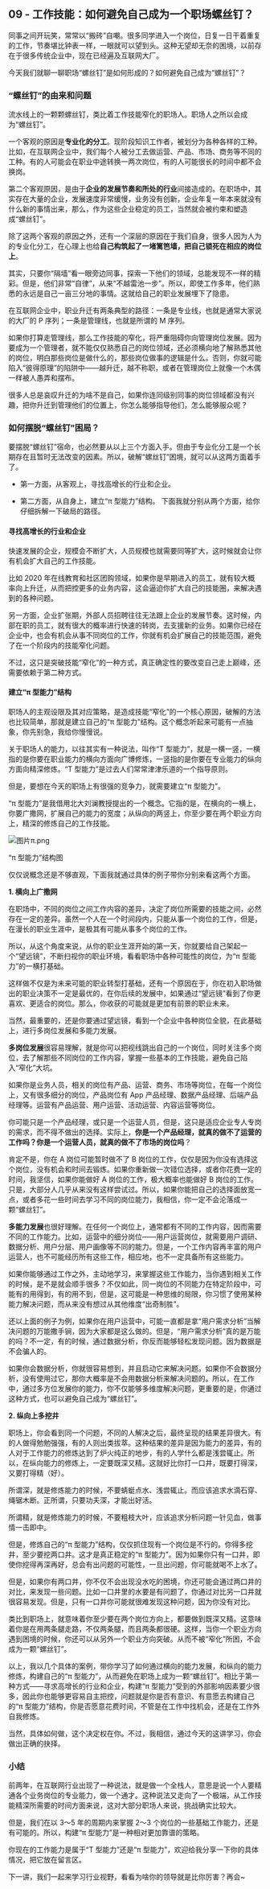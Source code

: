 ## 09 - 工作技能：如何避免自己成为一个职场螺丝钉？

同事之间开玩笑，常常以“搬砖”自嘲。很多同学进入一个岗位，日复一日干着重复的工作，节奏堪比钟表一样，一眼就可以望到头。这种无望却无奈的困境，以前存在于很多传统企业中，现在已经遍及互联网大厂。

今天我们就聊一聊职场“螺丝钉”是如何形成的？如何避免自己成为“螺丝钉”？

### “螺丝钉”的由来和问题

流水线上的一颗颗螺丝钉，类比着工作技能窄化的职场人。职场人之所以会成为“螺丝钉”。

一个客观的原因是**专业化的分工**。现阶段知识工作者，被划分为各种各样的工种。比如，在互联网企业中，我们每个人被分工去做运营、产品、市场、商务等不同的工种。有的人可能会在职业中途转换一两次岗位，有的人可能很长的时间中都不会换岗。

第二个客观原因，是由于**企业的发展节奏和所处的行业**间接造成的。在职场中，其实存在大量的企业，发展速度非常缓慢，业务没有创新，企业年复一年本来就没有什么新的事情出来，那么，作为这些企业稳定的员工，当然就会被约束和塑造成“螺丝钉”。

除了这两个客观的原因之外，还有一个深层的原因在于我们自身，很多人因为人为的专业化分工，在心理上也给**自己构筑起了一堵篱笆墙，把自己锁死在相应的岗位上**。

其实，只要你“隔墙”看一眼旁边同事，探索一下他们的领域，总能发现不一样的精彩。但是，他们非常“自律”，从来“不越雷池一步”。所以，即使工作多年，他们熟悉的永远是自己一亩三分地的事情。这就给自己的职业发展埋下了隐患。

在互联网企业中，职业升迁有两条典型的路径：一条是专业线，也就是通常大家说的大厂的 P 序列；一条是管理线，也就是所谓的 M 序列。

如果你打算走管理线，那么工作技能的窄化，将严重阻碍你向管理岗位发展。因为要成为一个管理者，就不能仅仅熟悉自己的岗位领域，还必须横向地了解熟悉其他的岗位，明白那些岗位是做什么的，那些岗位做事的逻辑是什么。否则，你就可能陷入“彼得原理”的陷阱中——越升迁，越不称职，或者在管理岗位上就像一个木偶一样被人愚弄和摆布。

很多人总是哀叹升迁的为啥不是自己，如果你连同级别同事的岗位领域都没有兴趣，把你升迁到管理他们的位置上，你怎么能够指导他们，怎么能够服众呢？

### 如何摆脱“螺丝钉”困局？

要摆脱“螺丝钉”宿命，也必然要从以上三个方面入手。但由于专业化分工是一个长期存在且暂时无法改变的因素。所以，破解“螺丝钉”困境，就可以从这两方面着手了。

* 第一方面，从客观上，寻找高增长的行业和企业。

* 第二方面，从自身上，建立“π 型能力”结构。
下面我就分别从两个方面，给你仔细拆解一下破局的路径。

#### 寻找高增长的行业和企业

快速发展的企业，规模会不断扩大，人员规模也就需要同等扩大，这时候就会让你有机会扩大自己的工作技能。

比如 2020 年在线教育和社区团购领域，如果你是早期进入的员工，就有较大概率向上升迁，从而把控更多的业务内容，这会逼迫你扩大自己的技能圈，来解决遇到的各种问题。

另一方面，企业扩张期，外部人员招聘往往无法跟上企业的发展节奏。这时候，内部在职的员工，就有很大的概率进行快速的转岗，去支援新的业务。如果你已经在企业中，也会有机会从事不同岗位的工作，你就有机会扩展自己的技能范围，避免了在一个阶段内的技能窄化问题。

不过，这只是突破技能“窄化”的一种方式，真正确定性的要改变自己走上巅峰，还需要依赖于第二种方式。

#### 建立“π 型能力”结构

职场人的主观设限及其对应策略，是造成技能“窄化”的一个核心原因，破解的方法也比较简单，那就是建立自己的“π 型能力”结构。这个概念听起来可能有一点抽象，你先别急，我给你慢慢说。

关于职场人的能力，以往其实有一种说法，叫作“T 型能力”，就是一横一竖，一横指的是你要在职业能力的横向方面向广博修炼，一竖指的是你要在专业能力的纵向方面向精深修炼。“T 型能力”是过去人们常常津津乐道的一个指导原则。

但是，要想在今天的职场上有很强的竞争力，就需要建立“π 型能力”。

“π 型能力”是我借用北大刘澜教授提出的一个概念。它指的是，在横向的一横上，你要广撒网，扩展自己的能力的宽度；从纵向的两竖上，你至少要在两个职业方向上，精深的修炼自己的工作技能。

![图片π.png](https://s0.lgstatic.com/i/image2/M01/07/05/CgpVE2AG2uOAA1uMAAHP7qlp7cY561.png)

“π 型能力”结构图

仅仅说概念还是不够直观，下面我就通过具体的例子带你分别来看这两个方面。

**1. 横向上广撒网**

在职场中，不同的岗位之间工作内容的差异，决定了岗位所需要的技能之间，必然存在一定的差异。虽然一个人在一个时间段内，只能从事一个岗位的工作，但是，在漫长的职业生涯中，是极其有可能从事多个岗位的工作。

所以，从这个角度来说，从你的职业生涯开始的第一天，你就要给自己架起一个“望远镜”，不断扫视你的职业环境，看看职场中各种可能性的岗位，为“π 型能力”的一横打基础。

这样做不仅是为未来可能的职业转型打基础，还有一个原因在于，你在初入职场做出的职业决策不一定是最优的，在你后续的发展中，如果通过“望远镜”看到了你更喜欢、更适合的岗位。那么，你收获的可能就是更加有前景的职业未来。

当然，最重要的，还是你要通过望远镜，看到一个企业中各种岗位全貌，在此基础上，进行多岗位发展和多能力发展。

**多岗位发展**很容易理解，就是你可以把视线跳出自己的一个岗位，同时关注多个岗位，去了解那些不同岗位的工作内容，掌握一些基本的工作技能，避免自己陷入“窄化”大坑。

如果你是业务人员，相关的岗位有产品、运营、商务、市场等岗位，在每一个岗位上，又有很多细分的岗位，产品岗位有 App 产品经理、数据产品经理、后端产品经理等。运营有产品运营、用户运营、活动运营、内容运营等岗位。

你可能只是一个产品经理，或只是一个运营人员，但是，这只是适应企业专人专岗的需求，而不得不做出的选择。实际上，**你是一个产品经理，就真的做不了运营的工作吗？你是一个运营人员，就真的做不了市场的岗位吗**？

肯定不是，你在 A 岗位可能暂时做不了 B 岗位的工作，仅仅是因为你没有选择这个岗位，没有机会和时间去锻炼。如果你重新做一次错位选择，或者你花费一定的时间，我坚信，如果你能做好 A 岗位的工作，极大概率也能做好 B 岗位的工作。只是，大部分人几乎从来没有这样尝试过。所以，如果你能把自己的选择面放宽一点，或者多花一些时间去学习不同的岗位能力，我相信，你一定不会沦落成一颗“螺丝钉”。

**多能力发展**也很好理解。在任何一个岗位上，通常都有不同的工作内容，因而需要不同的工作能力。比如，运营中的细分岗位——用户运营岗位，就需要用户调研、数据分析、用户分层、用户画像等不同的能力。但是，一个工作内容再丰富的用户运营人，也不可能经历所有这些工作，相应地，也不一定具备所有这些能力。

如果你能够通过工作之外，主动地学习，来掌握这些工作能力，当你遇到相关工作的时候，是不是就会顺手很多？不仅如此，同一岗位的不同能力在特定阶段中，可能有的用得到，有的用不到，但是，这可能是一种思维的局限，你习惯了使用某种能力解决问题，而从来没有想过从其他维度“出奇制胜”。

还以上面的例子为例，如果你在用户运营中，可能一直都是拿“用户需求分析”当解决问题的万能撒手锏，因为大家都是这么做的。但是，“用户需求分析”真的是万能的吗？不一定，有的时候，通过数据分析，你反而能够轻松发现问题。因为数据是不会骗人的。

如果你会数据分析，你就很容易想到，并且启动它来解决问题。如果你不会数据分析，没有使用过它，那你大概率是不会用数据分析来解决问题的。所以，在工作中，通过多方位发展你的能力，你不仅能够多维度解决问题，更重要的是，你通过这种方式，也可以避免自己成为“螺丝钉”。

**2. 纵向上多挖井**

职场上，你会看到同一个问题，不同的人解决之后，最终呈现的结果差异很大。有的人做得勉勉强强，有的人则出类拔萃。这种结果的差异是因为能力的差异，有的人对于工作能力的修炼达到了炉火纯正的地步，有的人学什么都是浅尝辄止。所以，在纵向能力的修炼上，一定要既深又精。这就好比你打一口井，既要打得深，又要打得精（好）。

所谓深，就是修炼能力的时候，不要蜻蜓点水、浅尝辄止。而应该追求水滴石穿、绳锯木断。正所谓，只要功夫深，才能出好活。

所谓精，就是修炼能力的时候，不要粗枝大叶，应该追求分析问题一针见血，做事情一击即中。

但是，修炼自己的“π 型能力”结构，仅仅抓住现有一个岗位是不行的。你得多挖井，至少要挖两口井。这才是真正稳定的“π 型能力”。因为如果你只有一口井，即使你挖得再深再好，总会有出问题的可能性，一旦出问题，你可能就喝不上水了。

但是，如果你有两口井，你不仅不会出现没水吃的困境，你还可能会通过两口井的对比，来发现一些问题。比如一口井里的水要是有问题了，你通过对比另一口井就很容易发现。但是，只有一口井你可能就很难发现这种问题，因为你没有对比。

类比到职场上，就意味着你至少要在两个岗位方向上，都要做到既深又精。这意味着你是在用两条腿走路，不仅两条腿，而且两条都很硬。这样，当你一个职业方向遇到困境的时候，你还可以从另外一个职业方向突破。从而不被“窄化”所困，不会成为一颗“螺丝钉”。

以上，我以几个具体的案例，带你学习了如何通过横向的能力发展，和纵向的能力修炼，构建自己的“π 型能力”，从而避免在职场上成为一颗“螺丝钉”。相比于第一种方式——寻求高增长的行业和企业，构建“π 型能力”受到的外部影响因素要少很多，因此你也能够更容易自主把控，问题就是你是否有意识、有意愿去构建自己的“π 型能力”结构，你是否愿意花费时间，不管是在工作中找机会，还是在工作外自我修炼。

当然，具体如何做，这个决定权在你。不过，我相信，通过今天的这讲学习，你会做出正确的抉择。

### 小结

前两年，在互联网行业出现了一种说法，就是做一个全栈人，意思是说一个人要精通各个业务岗位的专业能力，做一个通才。这种说法又走向了一个极端，从工作技能精深所需要的时间方面来说，这对大部分职场人来说，挑战确实比较大。

但是，我们在以 3～5 年的周期内来掌握 2～3 个岗位的一些基础工作能力，还是有可能的。所以，构建“π 型能力”是一种相对更加靠谱的策略。

你现在的工作能力是属于“T 型能力”还是“π 型能力”，欢迎给我分享一下你的具体情况，把它放在留言区。

下一讲，我们一起来学习行业视野，看看为啥你的领导就是比你厉害？再会~
